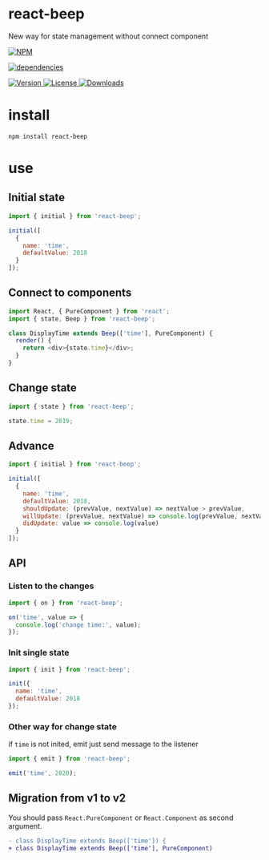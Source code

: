 # react-beep

New way for state management without connect component

[![NPM](https://nodei.co/npm/react-beep.png)](https://nodei.co/npm/react-beep/)

[![dependencies](https://david-dm.org/uxitten/react-beep.svg)](https://david-dm.org/uxitten/react-beep.svg)

<a href="https://www.npmjs.com/package/react-beep">
  <img src="https://img.shields.io/npm/v/react-beep.svg" alt="Version">
</a>

<a href="https://www.npmjs.com/package/react-beep">
  <img src="https://img.shields.io/npm/l/react-beep.svg" alt="License">
</a>

<a href="https://www.npmjs.com/package/react-beep">
  <img src="https://img.shields.io/npm/dm/react-beep.svg" alt="Downloads">
</a>

# install

```npm
npm install react-beep
```

# use

## Initial state

```javascript
import { initial } from 'react-beep';

initial([
  {
    name: 'time',
    defaultValue: 2018
  }
]);
```

## Connect to components

```javascript
import React, { PureComponent } from 'react';
import { state, Beep } from 'react-beep';

class DisplayTime extends Beep(['time'], PureComponent) {
  render() {
    return <div>{state.time}</div>;
  }
}
```

## Change state

```javascript
import { state } from 'react-beep';

state.time = 2019;
```

## Advance

```javascript
import { initial } from 'react-beep';

initial([
  {
    name: 'time',
    defaultValue: 2018,
    shouldUpdate: (prevValue, nextValue) => nextValue > prevValue,
    willUpdate: (prevValue, nextValue) => console.log(prevValue, nextValue),
    didUpdate: value => console.log(value)
  }
]);
```

## API

### Listen to the changes

```javascript
import { on } from 'react-beep';

on('time', value => {
  console.log('change time:', value);
});
```

### Init single state

```javascript
import { init } from 'react-beep';

init({
  name: 'time',
  defaultValue: 2018
});
```

### Other way for change state

if `time` is not inited, emit just send message to the listener

```javascript
import { emit } from 'react-beep';

emit('time', 2020);
```

## Migration from v1 to v2

You should pass `React.PureComponent` or `React.Component` as second argument.

```diff
- class DisplayTime extends Beep(['time']) {
+ class DisplayTime extends Beep(['time'], PureComponent)
```
